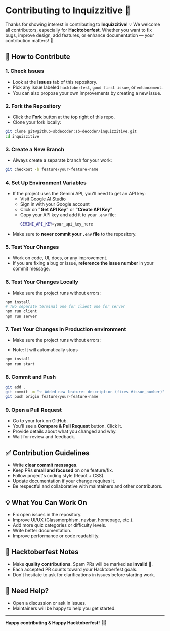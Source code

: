 # Contributing to Inquizzitive 🎉

Thanks for showing interest in contributing to **Inquizzitive**! 💡 We welcome all contributors, especially for **Hacktoberfest**. Whether you want to fix bugs, improve design, add features, or enhance documentation — your contribution matters! 🙌

## 📌 How to Contribute

### 1. Check Issues
* Look at the **Issues** tab of this repository.
* Pick any issue labeled `hacktoberfest`, `good first issue`, or `enhancement`.
* You can also propose your own improvements by creating a new issue.

### 2. Fork the Repository
* Click the **Fork** button at the top right of this repo.
* Clone your fork locally:

```bash
git clone git@github-sbdecoder:sb-decoder/inquizzitive.git
cd inquizzitive
```

### 3. Create a New Branch
* Always create a separate branch for your work:

```bash
git checkout -b feature/your-feature-name
```

### 4. Set Up Environment Variables
* If the project uses the Gemini API, you'll need to get an API key:
  * Visit [Google AI Studio](https://aistudio.google.com/app/apikey)
  * Sign in with your Google account
  * Click on **"Get API Key"** or **"Create API Key"**
  * Copy your API key and add it to your `.env` file:
    ```bash
    GEMINI_API_KEY=your_api_key_here
    ```
* Make sure to **never commit your `.env` file** to the repository.

### 5. Test Your Changes
* Work on code, UI, docs, or any improvement.
* If you are fixing a bug or issue, **reference the issue number** in your commit message.

### 6. Test Your Changes Locally
* Make sure the project runs without errors:

```bash
npm install
# Two separate terminal one for client one for server
npm run client
npm run server
```

### 7. Test Your Changes in Production environment
* Make sure the project runs without errors:
- Note: It will automatically stops
```bash
npm install
npm run start
```

### 8. Commit and Push

```bash
git add .
git commit -m "✨ Added new feature: description (fixes #issue_number)"
git push origin feature/your-feature-name
```

### 9. Open a Pull Request
* Go to your fork on GitHub.
* You'll see a **Compare & Pull Request** button. Click it.
* Provide details about what you changed and why.
* Wait for review and feedback.

## ✅ Contribution Guidelines

* Write **clear commit messages**.
* Keep PRs **small and focused** on one feature/fix.
* Follow project's coding style (React + CSS).
* Update documentation if your change requires it.
* Be respectful and collaborative with maintainers and other contributors.

## 💡 What You Can Work On

* Fix open issues in the repository.
* Improve UI/UX (Glassmorphism, navbar, homepage, etc.).
* Add more quiz categories or difficulty levels.
* Write better documentation.
* Improve performance or code readability.

## 🎯 Hacktoberfest Notes

* Make **quality contributions**. Spam PRs will be marked as **invalid** 🚫.
* Each accepted PR counts toward your Hacktoberfest goals.
* Don't hesitate to ask for clarifications in issues before starting work.

## 🙌 Need Help?

* Open a discussion or ask in issues.
* Maintainers will be happy to help you get started.

---

**Happy contributing & Happy Hacktoberfest!** 🎃✨
